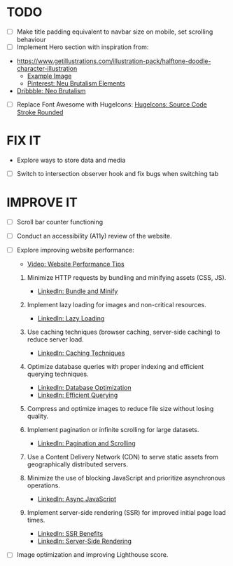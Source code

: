 # TODO

- [ ] Make title padding equivalent to navbar size on mobile, set scrolling behaviour
- [ ] Implement Hero section with inspiration from:
- https://www.getillustrations.com/illustration-pack/halftone-doodle-character-illustration
  - [Example Image](https://github.com/ed-roh/gym-typescript/blob/master/src/assets/HomePageGraphic.png)
  - [Pinterest: Neu Brutalism Elements](https://in.pinterest.com/search/pins/?q=neu%20brutalism%20elements&rs=typed)
- [Dribbble: Neo Brutalism](https://dribbble.com/tags/neo%20brutalism)
- [ ] Replace Font Awesome with HugeIcons: [HugeIcons: Source Code Stroke Rounded](https://hugeicons.com/icon/source-code-stroke-rounded)

# FIX IT

- Explore ways to store data and media
- [ ] Switch to intersection observer hook and fix bugs when switching tab

# IMPROVE IT

- [ ] Scroll bar counter functioning
- [ ] Conduct an accessibility (A11y) review of the website.
- [ ] Explore improving website performance:

  - [Video: Website Performance Tips](https://www.youtube.com/watch?v=TvrQnBDIDpI)

  1. Minimize HTTP requests by bundling and minifying assets (CSS, JS).

     - [LinkedIn: Bundle and Minify](https://lnkd.in/dcfVvsm7)

  2. Implement lazy loading for images and non-critical resources.

     - [LinkedIn: Lazy Loading](https://lnkd.in/dKwX7ZEv)

  3. Use caching techniques (browser caching, server-side caching) to reduce server load.

     - [LinkedIn: Caching Techniques](https://lnkd.in/dzai8n_E)

  4. Optimize database queries with proper indexing and efficient querying techniques.

     - [LinkedIn: Database Optimization](https://lnkd.in/dDsAh3TN)
     - [LinkedIn: Efficient Querying](https://lnkd.in/dj72R72i)

  5. Compress and optimize images to reduce file size without losing quality.

  6. Implement pagination or infinite scrolling for large datasets.

     - [LinkedIn: Pagination and Scrolling](https://lnkd.in/dfe4ac3c)

  7. Use a Content Delivery Network (CDN) to serve static assets from geographically distributed servers.

  8. Minimize the use of blocking JavaScript and prioritize asynchronous operations.

     - [LinkedIn: Async JavaScript](https://lnkd.in/d5ciJBYX)

  9. Implement server-side rendering (SSR) for improved initial page load times.
     - [LinkedIn: SSR Benefits](https://lnkd.in/db2MmEDx)
     - [LinkedIn: Server-Side Rendering](https://lnkd.in/ditJfpnU)

- [ ] Image optimization and improving Lighthouse score.

